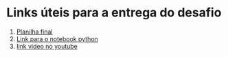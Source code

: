 # Links úteis para a entrega do desafio
1. [Planilha final](https://docs.google.com/spreadsheets/d/1aSif1G0ijEGIEJR5K8cEiFcEqTGVap1yLdQ0fh-EbA8/edit?usp=sharing)
2. [Link para o notebook python](https://colab.research.google.com/drive/1BDY0m8EnhHQQJaGKoHM7sZxgvyuK5vbD?usp=sharing)
3. [link video no youtube](https://youtu.be/_dPryufB1TE)
